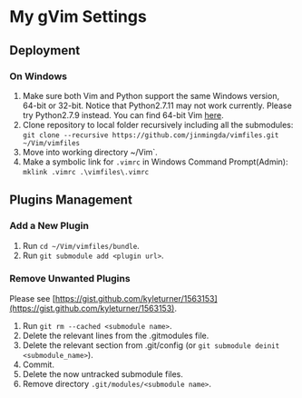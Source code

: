 # My gVim Settings

## Deployment

### On Windows
1.  Make sure both Vim and Python support the same Windows version, 64-bit or 32-bit. Notice that Python2.7.11 may not work currently. Please try Python2.7.9 instead. You can find 64-bit Vim [here](https://bintray.com/veegee/generic/vim_x64/).
2.	Clone repository to local folder recursively including all the submodules:  
    `git clone --recursive https://github.com/jinmingda/vimfiles.git ~/Vim/vimfiles`
3.	Move into working directory ~/Vim`.
4.	Make a symbolic link for `.vimrc` in Windows Command Prompt(Admin):  
    `mklink .vimrc .\vimfiles\.vimrc`

## Plugins Management

### Add a New Plugin
1.	Run `cd ~/Vim/vimfiles/bundle`.
2.	Run `git submodule add <plugin url>`.

### Remove Unwanted Plugins
  
Please  see [https://gist.github.com/kyleturner/1563153](https://gist.github.com/kyleturner/1563153).

1.	Run `git rm --cached <submodule name>`.
2.	Delete the relevant lines from the .gitmodules file.
3.	Delete the relevant section from .git/config (or `git submodule deinit <submodule_name>`).
4.	Commit.
5.	Delete the now untracked submodule files.
6.	Remove directory `.git/modules/<submodule name>`.

